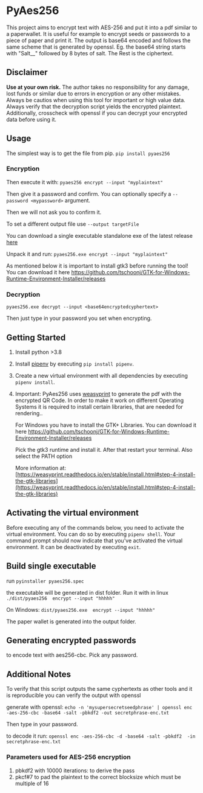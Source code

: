 # PyAes256

This project aims to encrypt text with AES-256 and put it into a pdf similar to a paperwallet.
It is useful for example to encrypt seeds or passwords to a piece of paper and print it.
The output is base64 encoded and follows the same scheme that is generated by openssl.
Eg. the base64 string starts with "Salt__" followed by 8 bytes of salt. The Rest is the ciphertext.

## Disclaimer

<b>Use at your own risk.</b> The author takes no responsibility for any damage, lost funds or similar due to errors in encryption or any other mistakes.
Always be cautios when using this tool for important or high value data. Always verify that the decryption script yields the encrypted plaintext.
Additionally, crosscheck with openssl if you can decrypt your encrypted data before using it. 

## Usage

The simplest way is to get the file from pip.
`pip install pyaes256`

### Encryption

Then execute it with: `pyaes256 encrypt --input "myplaintext"`

Then give it a password and confirm. You can optionally specify a 
`--password <mypassword>` argument.

Then we will not ask you to confirm it. 

To set a different output file use 
`--output targetFile`

You can download a single executable standalone exe of the latest release [here](https://github.com/The-Crocop/pyaes256/releases)

Unpack it and run:
`pyaes256.exe encrypt --input "myplaintext"`

As mentioned below it is important to install gtk3 before running the tool!
You can download it here https://github.com/tschoonj/GTK-for-Windows-Runtime-Environment-Installer/releases

### Decryption

`pyaes256.exe decrypt --input <base64encryptedcyphertext>`

Then just type in your password you set when encrypting.


## Getting Started
1. Install python >3.8
1. Install [pipenv](https://pypi.python.org/pypi/pipenv) by executing `pip install pipenv`.
1. Create a new virtual environment with all dependencies by executing `pipenv install`.
1. Important: PyAes256 uses [weasyprint](https://github.com/Kozea/WeasyPrint) to generate the pdf with the encrypted QR Code.
   In order to make it work on different Operating Systems it is required  to install certain libraries, that are needed for rendering..
   
   For Windows you have to install the GTK+ Libraries.
   You can download it here https://github.com/tschoonj/GTK-for-Windows-Runtime-Environment-Installer/releases
   
   Pick the gtk3 runtime and install it. After that restart your terminal. Also select the PATH option
   
   More information at:
   [https://weasyprint.readthedocs.io/en/stable/install.html#step-4-install-the-gtk-libraries](https://weasyprint.readthedocs.io/en/stable/install.html#step-4-install-the-gtk-libraries)
   
## Activating the virtual environment
Before executing any of the commands below, you need to activate the virtual environment.
You can do so by executing `pipenv shell`.
Your command prompt should now indicate that you've activated the virtual environment.
It can be deactivated by executing `exit`.  

## Build single executable
run `pyinstaller pyaes256.spec`

the executable will be generated in dist folder.
Run it with in linux
`./dist/pyaes256  encrypt --input "hhhhh"`

On Windows: 
`dist/pyaes256.exe  encrypt --input "hhhhh"`

The paper wallet is generated into the output folder.

## Generating encrypted passwords 
to encode text with aes256-cbc. Pick any password.

## Additional Notes
To verify that this script outputs the same cyphertexts as other tools and it is reproducible you can verify the output with openssl

generate with openssl:
`echo -n 'mysupersecretseedphrase' | openssl enc  -aes-256-cbc -base64 -salt -pbkdf2 -out secretphrase-enc.txt`

Then type in your password.

to decode it run: 
`openssl enc -aes-256-cbc -d -base64 -salt -pbkdf2  -in secretphrase-enc.txt`

### Parameters used for AES-256 encryption

1. pbkdf2 with 10000 iterations: to derive the pass
1. pkcf#7 to pad the plaintext to the correct blocksize which must be multiple of 16
